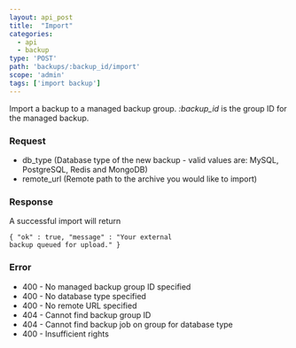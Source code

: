 ```yaml
---
layout: api_post
title:  "Import"
categories:
  - api
  - backup
type: 'POST'
path: 'backups/:backup_id/import'
scope: 'admin'
tags: ['import backup']
---
```


Import a backup to a managed backup group. <i>:backup_id</i> is the group ID for the managed backup.


### Request

* db\_type (Database type of the new backup - valid values are: MySQL, PostgreSQL, Redis and MongoDB)
* remote\_url (Remote path to the archive you would like to import)

### Response

A successful import will return

<code class="inline-code">{
	"ok" : true,
	"message" : "Your external backup queued for upload."
}</code>

### Error

* 400 - No managed backup group ID specified
* 400 - No database type specified
* 400 - No remote URL specified
* 404 - Cannot find backup group ID
* 404 - Cannot find backup job on group for database type
* 400 - Insufficient rights
